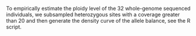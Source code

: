 To empirically estimate the ploidy level of the 32 whole-genome sequenced individuals, we subsampled heterozygous sites with a coverage greater than 20 and then generate the density curve of the allele balance, see the R script. 
